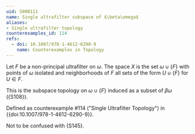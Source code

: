 ```yaml
---
uid: S000111
name: Single ultrafilter subspace of $\beta\omega$
aliases:
- Single ultrafilter topology
counterexamples_id: 114
refs:
  - doi: 10.1007/978-1-4612-6290-9
    name: Counterexamples in Topology
---
```


Let $F$ be a non-principal ultrafilter on $\omega$. The space $X$ is the set $\omega\cup\{F\}$ with points of $\omega$ isolated
and neighborhoods of $F$ all sets of the form $U \cup \{F\}$ for $U \in F$.

This is the subspace topology on $\omega\cup\{F\}$ induced as a subset of $\beta\omega$ ({S108}).

Defined as counterexample #114 ("Single Ultrafilter Topology")
in {{doi:10.1007/978-1-4612-6290-9}}.

Not to be confused with {S145}.

